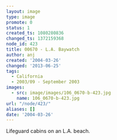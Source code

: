 ```yaml
---
layout: image
type: image
promote: 0
status: 1
created_ts: 1080280836
changed_ts: 1372159368
node_id: 423
title: 00670 - L.A. Baywatch
author: anj
created: '2004-03-26'
changed: '2013-06-25'
tags:
  - California
  - 2003/09 - September 2003
images:
  - src: image/images/106_0670-b-423.jpg
    name: 106_0670-b-423.jpg
url: "/node/423/"
aliases: []
date: '2004-03-26'
---
```

Lifeguard cabins on an L.A. beach.
